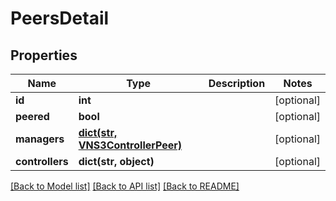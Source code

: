 # PeersDetail

## Properties
Name | Type | Description | Notes
------------ | ------------- | ------------- | -------------
**id** | **int** |  | [optional] 
**peered** | **bool** |  | [optional] 
**managers** | [**dict(str, VNS3ControllerPeer)**](VNS3ControllerPeer.md) |  | [optional] 
**controllers** | **dict(str, object)** |  | [optional] 

[[Back to Model list]](../README.md#documentation-for-models) [[Back to API list]](../README.md#documentation-for-api-endpoints) [[Back to README]](../README.md)


